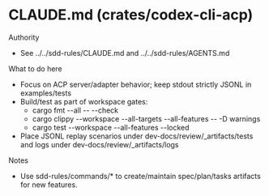 # CLAUDE.md (crates/codex-cli-acp)

Authority
- See ../../sdd-rules/CLAUDE.md and ../../sdd-rules/AGENTS.md

What to do here
- Focus on ACP server/adapter behavior; keep stdout strictly JSONL in examples/tests
- Build/test as part of workspace gates:
  - cargo fmt --all -- --check
  - cargo clippy --workspace --all-targets --all-features -- -D warnings
  - cargo test --workspace --all-features --locked
- Place JSONL replay scenarios under dev-docs/review/_artifacts/tests and logs under dev-docs/review/_artifacts/logs

Notes
- Use sdd-rules/commands/* to create/maintain spec/plan/tasks artifacts for new features.

